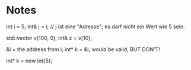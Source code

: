 # Notes

int i = 5;
int& j = i; // j ist eine "Adresse"; es darf nicht ein Wert wie 5 sein.

std::vector<int> v(100, 0);
int& z = v[10];

&i = the address from i;
int* k = &i; would be valid, BUT DON'T!

int* k = new int{5};